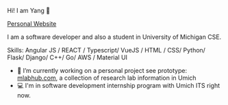 Hi! I am Yang 👋

[Personal Website](https://liyangg.com)

I am a software developer and also a student in University of Michigan CSE.

Skills: Angular JS / REACT / Typescript/ VueJS / HTML / CSS/ Python/ Flask/ Django/ C++/ Go/ AWS / Material UI

- 🌱 I’m currently working on a personal project see prototype: [mlabhub.com](http://mlabhub.com), a collection of research lab information in Umich
- 💻 I'm in software development internship program with Umich ITS right now. 



